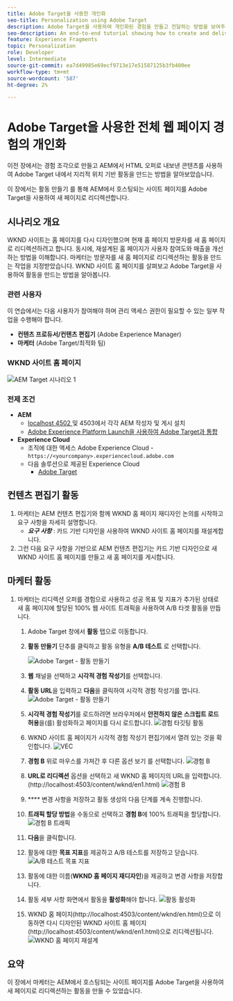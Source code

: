 ```yaml
---
title: Adobe Target을 사용한 개인화
seo-title: Personalization using Adobe Target
description: Adobe Target을 사용하여 개인화된 경험을 만들고 전달하는 방법을 보여주는 종단간 자습서입니다.
seo-description: An end-to-end tutorial showing how to create and deliver personalized experience using Adobe Target.
feature: Experience Fragments
topic: Personalization
role: Developer
level: Intermediate
source-git-commit: ea7d49985e69ecf9713e17e51587125b3fb400ee
workflow-type: tm+mt
source-wordcount: '587'
ht-degree: 2%

---
```



# Adobe Target을 사용한 전체 웹 페이지 경험의 개인화

이전 장에서는 경험 조각으로 만들고 AEM에서 HTML 오퍼로 내보낸 콘텐츠를 사용하여 Adobe Target 내에서 지리적 위치 기반 활동을 만드는 방법을 알아보았습니다.

이 장에서는 활동 만들기 를 통해 AEM에서 호스팅되는 사이트 페이지를 Adobe Target을 사용하여 새 페이지로 리디렉션합니다.

## 시나리오 개요

WKND 사이트는 홈 페이지를 다시 디자인했으며 현재 홈 페이지 방문자를 새 홈 페이지로 리디렉션하려고 합니다. 동시에, 재설계된 홈 페이지가 사용자 참여도와 매출을 개선하는 방법을 이해합니다. 마케터는 방문자를 새 홈 페이지로 리디렉션하는 활동을 만드는 작업을 지정받았습니다. WKND 사이트 홈 페이지를 살펴보고 Adobe Target을 사용하여 활동을 만드는 방법을 알아봅니다.

### 관련 사용자

이 연습에서는 다음 사용자가 참여해야 하며 관리 액세스 권한이 필요할 수 있는 일부 작업을 수행해야 합니다.

* **컨텐츠 프로듀서/컨텐츠 편집기** (Adobe Experience Manager)
* **마케터** (Adobe Target/최적화 팀)

### WKND 사이트 홈 페이지

![AEM Target 시나리오 1](assets/personalization-use-case-2/aem-target-use-case-2.png)

### 전제 조건

* **AEM**
   * [localhost 4502 ](./implementation.md#getting-aem) 및 4503에서 각각 AEM 작성자 및 게시 설치
   * [Adobe Experience Platform Launch을 사용하여 Adobe Target과 통합](./using-launch-adobe-io.md#aem-target-using-launch-by-adobe)
* **Experience Cloud**
   * 조직에 대한 액세스 Adobe Experience Cloud - `https://<yourcompany>.experiencecloud.adobe.com`
   * 다음 솔루션으로 제공된 Experience Cloud
      * [Adobe Target](https://experiencecloud.adobe.com)

## 컨텐츠 편집기 활동

1. 마케터는 AEM 컨텐츠 편집기와 함께 WKND 홈 페이지 재디자인 논의를 시작하고 요구 사항을 자세히 설명합니다.
   * ***요구 사항*** : 카드 기반 디자인을 사용하여 WKND 사이트 홈 페이지를 재설계합니다.
2. 그런 다음 요구 사항을 기반으로 AEM 컨텐츠 편집기는 카드 기반 디자인으로 새 WKND 사이트 홈 페이지를 만들고 새 홈 페이지를 게시합니다.

## 마케터 활동

1. 마케터는 리디렉션 오퍼를 경험으로 사용하고 성공 목표 및 지표가 추가된 상태로 새 홈 페이지에 할당된 100% 웹 사이트 트래픽을 사용하여 A/B 타겟 활동을 만듭니다.
   1. Adobe Target 창에서 **활동** 탭으로 이동합니다.
   2. **활동 만들기** 단추를 클릭하고 활동 유형을 **A/B 테스트** 로 선택합니다.

      ![Adobe Target - 활동 만들기](assets/personalization-use-case-2/create-ab-activity.png)
   3. **웹** 채널을 선택하고 **시각적 경험 작성기**&#x200B;를 선택합니다.
   4. **활동 URL**&#x200B;을 입력하고 **다음**을 클릭하여 시각적 경험 작성기를 엽니다.
      ![Adobe Target - 활동 만들기](assets/personalization-use-case-2/create-activity-ab-name.png)
   5. **시각적 경험 작성기**&#x200B;를 로드하려면 브라우저에서 **안전하지 않은 스크립트 로드 허용**을(를) 활성화하고 페이지를 다시 로드합니다.
      ![경험 타깃팅 활동](assets/personalization-use-case-1/load-unsafe-scripts.png)
   6. WKND 사이트 홈 페이지가 시각적 경험 작성기 편집기에서 열려 있는 것을 확인합니다.
      ![VEC](assets/personalization-use-case-2/vec.png)
   7. **경험 B** 위로 마우스를 가져간 후 다른 옵션 보기 를 선택합니다.
      ![경험 B](assets/personalization-use-case-2/redirect-url.png)
   8. **URL로 리디렉션** 옵션을 선택하고 새 WKND 홈 페이지의 URL을 입력합니다. (http://localhost:4503/content/wknd/en1.html)
      ![경험 B](assets/personalization-use-case-2/redirect-url-2.png)
   9. **** 변경 사항을 저장하고 활동 생성의 다음 단계를 계속 진행합니다.
   10. **트래픽 할당 방법**&#x200B;을 수동으로 선택하고 **경험 B**에 100% 트래픽을 할당합니다.
      ![경험 B 트래픽](assets/personalization-use-case-2/traffic.png)
   11. **다음**&#x200B;을 클릭합니다.
   12. 활동에 대한 **목표 지표**를 제공하고 A/B 테스트를 저장하고 닫습니다.
      ![A/B 테스트 목표 지표](assets/personalization-use-case-2/goal-metric.png)
   13. 활동에 대한 이름(**WKND 홈 페이지 재디자인**)을 제공하고 변경 사항을 저장합니다.
   14. 활동 세부 사항 화면에서 활동을 **활성화**해야 합니다.
      ![활동 활성화](assets/personalization-use-case-2/ab-activate.png)
   15. WKND 홈 페이지(http://localhost:4503/content/wknd/en.html)으로 이동하면 다시 디자인된 WKND 사이트 홈 페이지(http://localhost:4503/content/wknd/en1.html)으로 리디렉션됩니다.
      ![WKND 홈 페이지 재설계](assets/personalization-use-case-2/WKND-home-page-redesign.png)

## 요약

이 장에서 마케터는 AEM에서 호스팅되는 사이트 페이지를 Adobe Target을 사용하여 새 페이지로 리디렉션하는 활동을 만들 수 있었습니다.
